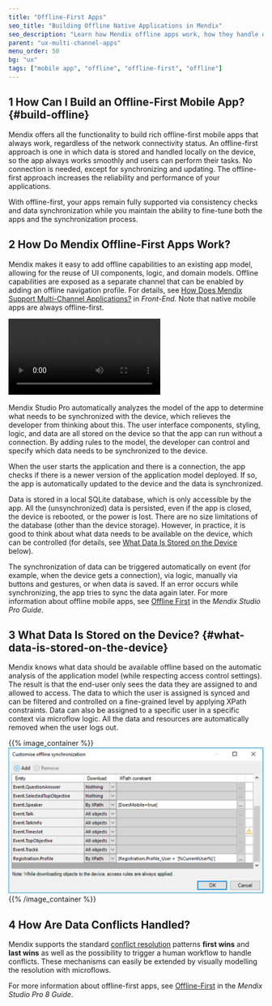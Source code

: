 ```yaml
---
title: "Offline-First Apps"
seo_title: "Building Offline Native Applications in Mendix"
seo_description: "Learn how Mendix offline apps work, how they handle data, and how data conflicts are reconciled."
parent: "ux-multi-channel-apps"
menu_order: 50
bg: "ux"
tags: ["mobile app", "offline", "offline-first", "offline"]
---
```


## 1 How Can I Build an Offline-First Mobile App? {#build-offline}

Mendix offers all the functionality to build rich offline-first mobile apps that always work, regardless of the network connectivity status. An offline-first approach is one in which data is stored and handled locally on the device, so the app always works smoothly and users can perform their tasks. No connection is needed, except for synchronizing and updating. The offline-first approach increases the reliability and performance of your applications.

With offline-first, your apps remain fully supported via consistency checks and data synchronization while you maintain the ability to fine-tune both the apps and the synchronization process.

## 2 How Do Mendix Offline-First Apps Work?

Mendix makes it easy to add offline capabilities to an existing app model, allowing for the reuse of UI components, logic, and domain models. Offline capabilities are exposed as a separate channel that can be enabled by adding an offline navigation profile. For details, see [How Does Mendix Support Multi-Channel Applications?](front-end#support-multi-channel) in *Front-End*. Note that native mobile apps are always offline-first.

<video controls  src="attachments/create-offline-profile.mp4">VIDEO</video>

Mendix Studio Pro automatically analyzes the model of the app to determine what needs to be synchronized with the device, which relieves the developer from thinking about this. The user interface components, styling, logic, and data are all stored on the device so that the app can run without a connection. By adding rules to the model, the developer can control and specify which data needs to be synchronized to the device.

When the user starts the application and there is a connection, the app checks if there is a newer version of the application model deployed. If so, the app is automatically updated to the device and the data is synchronized.

Data is stored in a local SQLite database, which is only accessible by the app. All the (unsynchronized) data is persisted, even if the app is closed, the device is rebooted, or the power is lost. There are no size limitations of the database (other than the device storage). However, in practice, it is good to think about what data needs to be available on the device, which can be controlled (for details, see [What Data Is Stored on the Device](#what-data-is-stored-on-the-device) below).

The synchronization of data can be triggered automatically on event (for example, when the device gets a connection), via logic, manually via buttons and gestures, or when data is saved. If an error occurs while synchronizing, the app tries to sync the data again later. For more information about offline mobile apps, see [Offline First](https://docs.mendix.com/refguide/offline-first) in the *Mendix Studio Pro Guide*.

## 3 What Data Is Stored on the Device? {#what-data-is-stored-on-the-device}

Mendix knows what data should be available offline based on the automatic analysis of the application model (while respecting access control settings). The result is that the end-user only sees the data they are assigned to and allowed to access. The data to which the user is assigned is synced and can be filtered and controlled on a fine-grained level by applying XPath constraints. Data can also be assigned to a specific user in a specific context via microflow logic. All the data and resources are automatically removed when the user logs out.

{{% image_container %}}
![Example for Configuring Data That Is Synchronized](attachments/customsync2.png)
{{% /image_container %}}

## 4 How Are Data Conflicts Handled?

Mendix supports the standard [conflict resolution](https://appstore.home.mendix.com/link/app/66614/) patterns **first wins** and **last wins** as well as the possibility to trigger a human workflow to handle conflicts. These mechanisms can easily be extended by visually modelling the resolution with microflows.

For more information about offline-first apps, see [Offline-First](https://docs.mendix.com/refguide/offline-first) in the *Mendix Studio Pro 8 Guide*.
